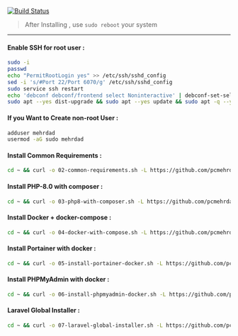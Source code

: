 [![Build Status](https://files.ariadata.co/file/ariadata_logo.png)](https://ariadata.co)

> After Installing , use `sudo reboot` your system
---
#### Enable SSH for root user :
```sh
sudo -i
passwd
echo "PermitRootLogin yes" >> /etc/ssh/sshd_config
sed -i 's/#Port 22/Port 6070/g' /etc/ssh/sshd_config
sudo service ssh restart
echo 'debconf debconf/frontend select Noninteractive' | debconf-set-selections
sudo apt --yes dist-upgrade && sudo apt --yes update && sudo apt -q --yes upgrade
```
#### If you Want to Create non-root User :
```sh
adduser mehrdad
usermod -aG sudo mehrdad
```
#### Install Common Requirements :
```sh
cd ~ && curl -o 02-common-requirements.sh -L https://github.com/pcmehrdad/from-ubuntu-to-laravel-cicd/raw/main/02-common-requirements.sh && sudo bash 02-common-requirements.sh
```
#### Install PHP-8.0 with composer :
```sh
cd ~ && curl -o 03-php8-with-composer.sh -L https://github.com/pcmehrdad/from-ubuntu-to-laravel-cicd/raw/main/03-php8-with-composer.sh && sudo bash 03-php8-with-composer.sh
```
#### Install Docker + docker-compose :
```sh
cd ~ && curl -o 04-docker-with-compose.sh -L https://github.com/pcmehrdad/from-ubuntu-to-laravel-cicd/raw/main/04-docker-with-compose.sh && sudo bash 04-docker-with-compose.sh
```
#### Install Portainer with docker :
```sh
cd ~ && curl -o 05-install-portainer-docker.sh -L https://github.com/pcmehrdad/from-ubuntu-to-laravel-cicd/raw/main/05-install-portainer-docker.sh && sudo bash 05-install-portainer-docker.sh
```
#### Install PHPMyAdmin with docker :
```sh
cd ~ && curl -o 06-install-phpmyadmin-docker.sh -L https://github.com/pcmehrdad/from-ubuntu-to-laravel-cicd/raw/main/06-install-phpmyadmin-docker.sh && sudo bash 06-install-phpmyadmin-docker.sh
```
#### Laravel Global Installer :
```sh
cd ~ && curl -o 07-laravel-global-installer.sh -L https://github.com/pcmehrdad/from-ubuntu-to-laravel-cicd/raw/main/07-laravel-global-installer.sh && sudo bash 07-laravel-global-installer.sh
```